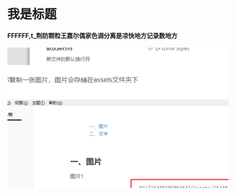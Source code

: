 # 我是标题

#### FFFFFF,t_荆防颗粒王嘉尔偶家色调分离是凉快地方记录数地方

![image-20201214115159146](我是标题.assets/image-20201214115159146.png)